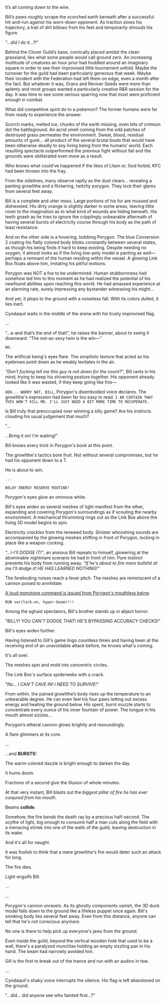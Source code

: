 It’s all coming down to the wire.

Bill’s paws roughly scrape the scorched earth beneath after a successful hit-and-run against his worn-down opponent. As traction slows his trajectory, a trail of dirt billows from his feet and temporarily shrouds his figure.

*"…did I do it…?!”*

Behind the Clover Guild’s base, comically placed amidst the clean grassland, lies what some people would call ground zero. An increasing multitude of creatures an hour prior had huddled around an imaginary square in order to see their improvised little tournament unfold. Maybe the turnover for the guild had been particularly generous that week. Maybe their incident with the Federation had left them on edge, even a month after the fact. But whatever it was, Orans and Reviver Seeds were more than aplenty and most groups wanted a particularly creative R&R session for the day. It was time to see some serious sparring now that most were proficient enough in combat.

What did competitive spirit do to a pokemon? The former humans were far from ready to experience the answer.

Scorch marks, melted ice, chunks of the earth missing, even bits of crimson dot the battleground. An acrid smell coming from the odd patches of destroyed grass permeates the environment. Sweat, blood, residual amounts of gunk… all product of the several brutal bouts that would have been otherwise deadly to any living being from the humans’ world. Each resulting spectacle outperformed the previous fight without fail and the grounds were obliterated even more as a result.

Who knows what could’ve happened if the likes of Lliam or, God forbid, KFC had been thrown into the fray.

From the sidelines, many observe raptly as the dust clears… revealing a panting growlithe and a flickering, twitchy porygon. They lock their glares from several feet away.

Bill is a complete and utter mess. Large portions of his fur are mussed and disheveled. His dirty orange is slightly darker in some areas, leaving little room to the imagination as to what kind of wounds are hiding beneath. His teeth gnash as he tries to ignore the cripplingly unbearable aftermath of having several bursts of electricity course through his body as the path of least resistance.

And on the other side is a hovering, bobbing Porygon. The blue Conversion 2 coating his flatly colored body blinks constantly between several states, as though his being finds it hard to keep existing. Despite needing no oxygen, it almost looks as if the living low-poly model is panting as well—perhaps a remnant of the human residing within the vessel. A glowing Link Box floats above him, imitating his pitiful motions.

Porygon was NOT a foe to be undermined. Human stubbornness had somehow led him to this moment as he had realized the potential of his newfound abilities upon reaching this world. He had amassed experience at an alarming rate, surely impressing any bystander witnessing his might...

And yet, it plops to the ground with a noiseless fall. With its colors dulled, it lies inert.

Cyndaquil waits in the middle of the arena with his trusty improvised flag.

…

“...a-and that’s the end of that!”, he raises the banner, about to swing it downward. “The not-as-sexy twin is the win—”

`NO.`

The artificial being's eyes flare. The simplistic texture that acted as his eyebrows point down as he weakly levitates in the air.

*"Don't fucking tell me this guy is not down for the count?"*, Bill rants in his mind, trying to keep his shivering posture together. His opponent already looked like it was wasted, if they keep going like this—

`HEH... WORRY NOT, BILL`, Porygon's disembodied voice declares. The growlithe's expression had been far too easy to read. `I AM CERTAIN THAT THIS WON'T KILL ME. I'LL JUST NEED A BIT MORE TIME TO RECUPERATE.`

Is Bill truly that preoccupied over winning a silly game? Are his instincts clouding his usual judgement that much?

"...

...Bring it on! I'm waiting!"

Bill knows every trick in Porygon's book at this point.

The growlithe's tactics bore fruit. Not without several compromises, but he had his opponent down to a T.

He is about to *win*. 

`...`

`BELAY ENERGY RESERVE ROUTINE!`

Porygon's eyes glow an ominous white.

Bill's eyes widen as several meshes of light manifest from the ether, expanding and covering Porygon's surroundings as if scouting the nearby environment. A mechanical thrumming rings out as the Link Box above the living 3D model begins to spin.

Electricity *crackles* from the renewed body. Sinister whooshing sounds are accompanied by the glowing meshes shifting in front of Porygon, locking in place like a weapon cocking.

*"...I-I'll DODGE IT!"*, an anxious Bill repeats to himself, glowering at the abominable nightmare scenario he had in front of him. Pure instinct prevents his body from running away. *"If he's about to fire more bullshit at me I'll dodge it! HE HAS LEARNED NOTHING!"*

The foreboding noises reach a fever pitch. The meshes are reminiscent of a cannon poised to annihilate.

[A loud monotone command is issued from Porygon's mouthless being](https://files.catbox.moe/b73nxl.mp3):

`RUN var(lock-on, hyper-beam)!!!`

Among the aghast spectators, Bill's brother stands up in abject horror:

"BILLY! YOU *CAN'T* DODGE THAT! HE'S BYPASSING ACCURACY CHECKS!"

Bill's eyes widen further.

Having listened to Gill's game lingo countless times and having been at the receiving end of an unavoidable attack before, he knows what's coming.

It's all over.

The meshes spin and mold into concentric circles.

The Link Box's surface spiderwebs with a crack.

“*No… I CAN’T CAVE IN! I NEED TO SURVIVE!”*

From within, the pained growlithe’s body rises up the temperature to an unbearable degree. He can even feel his four paws letting out excess energy and heating the ground below. His spent, burnt muzzle starts to concentrate every ounce of his inner fountain of power. The tongue in his mouth almost sizzles…

Porygon’s etheral cannon glows brightly and resoundingly.

A flare glimmers at its core.

…

...and **BURSTS**!

The warm-colored dazzle is bright enough to darken the day.

It hums doom.

Fractions of a second give the illusion of whole minutes.

At that very instant, Bill blasts out the *biggest pillar of fire he has ever conjured from his mouth*.

Beams **collide**.

Somehow, the fire *bends* the death ray by a precious half-second. The scythe of light, big enough to consume half a man cuts along the field with a menacing shriek into one of the walls of the guild, leaving destruction in its wake.

And it's all for naught.

It was foolish to think that a mere growlithe's fire would deter such an attack for long.

The fire dies.

Light engulfs Bill.

...

...

Porygon's cannon unravels. As its ghostly components vanish, the 3D duck model falls down to the ground like a lifeless puppet once again. Bill's smoking body lies several feet away. Even from this distance, anyone can tell that he's not conscious anymore.

No one is there to help pick up everyone's jaws from the ground.

Even inside the guild, beyond the vertical wooden hole that used to be a wall, there's a paralyzed munchlax holding an empty sizzling pan in his hand. The beam had narrowly avoided him.

Gill is the first to break out of the trance and run with an audino in tow.

...

Cyndaquil's shaky voice interrupts the silence. His flag is left abandoned on the ground.

"...did... did anyone see who fainted first...?"